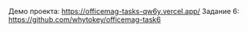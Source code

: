 Демо проекта: https://officemag-tasks-qw6y.vercel.app/
Задание 6: https://github.com/whytokey/officemag-task6
